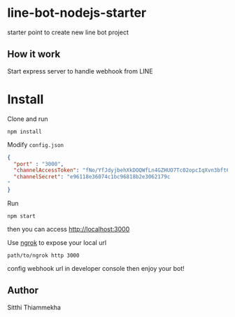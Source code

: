 # line-bot-nodejs-starter
starter point to create new line bot project

## How it work
Start express server to handle webhook from LINE

# Install
Clone and run
```
npm install
```
Modify `config.json`
```json
{
  "port" : "3000",
  "channelAccessToken": "fNo/YfJdyjbehXkDOQWfLn4GZHUO7Tc02opcIqXvn3bft60Yuqv4BHYtHVHEVROjfQw3ihYLT3Oz37TwFQ02R7NiyIC+bQkKb4EJXhB3nDqj9CtSMdqkgHsP0l8YLmAKSlSEUks2v4W6p2eS5HUoKwdB04t89/1O/w1cDnyilFU=",
  "channelSecret": "e96118e36074c1bc96818b2e3062179c
"
}
```
Run
```
npm start
```
then you can access [http://localhost:3000](http://localhost:3000)

Use [ngrok](https://ngrok.com/) to expose your local url
```
path/to/ngrok http 3000
```
config webhook url in developer console then enjoy your bot!

## Author
Sitthi Thiammekha
